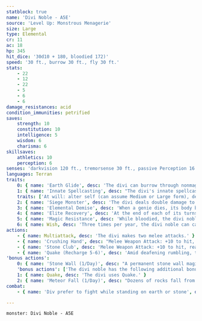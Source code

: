 ```yaml
---
statblock: true
name: 'Divi Noble - A5E'
source: 'Level Up: Monstrous Menagerie'
size: Large
type: Elemental
cr: 11
ac: 18
hp: 345
hit_dice: '30d10 + 180, bloodied 172)'
speed: '30 ft., burrow 30 ft., fly 30 ft.'
stats:
    - 22
    - 12
    - 22
    - 5
    - 6
    - 6
damage_resistances: acid
condition_immunities: petrified
saves:
    strength: 10
    constitution: 10
    intelligence: 5
    wisdom: 6
    charisma: 6
skillsaves:
    athletics: 10
    perception: 6
senses: 'darkvision 120 ft., tremorsense 30 ft., passive Perception 16'
languages: Terran
traits:
    0: { name: 'Earth Glide', desc: 'The divi can burrow through nonmagical, unworked earth and stone without disturbing it.' }
    1: { name: 'Innate Spellcasting', desc: "The divi's innate spellcasting ability is Charisma (spell save DC 14). It can innately cast the following spells, requiring no material components:" }
    traits: ['At will: alter self (can assume Medium or Large form), detect magic, stone shape', '3/day each: creation, move earth, passwall, tongues', '1/day each: conjure elemental (earth elemental only), plane shift (to Elemental Plane of Earth only)']
    2: { name: 'Siege Monster', desc: 'The divi deals double damage to objects and structures.' }
    3: { name: 'Elemental Demise', desc: 'When a genie dies, its body becomes a mote of elemental energy. This mote might take the form of a glowing chunk of earth, a shard of crystallized air, or an ever-burning ember.' }
    4: { name: 'Elite Recovery', desc: 'At the end of each of its turns while bloodied, the divi noble ends one negative effect currently affecting it. It can do so as long as it has at least 1 hit point, even while unconscious or incapacitated.' }
    5: { name: 'Magic Resistance', desc: 'While bloodied, the divi noble has advantage on saving throws against spells and magical effects.' }
    6: { name: Wish, desc: 'Three times per year, the divi noble can cast wish for a mortal, using no material components.' }
actions:
    - { name: Multiattack, desc: 'The divi makes two melee attacks.' }
    - { name: 'Crushing Hand', desc: "Melee Weapon Attack: +10 to hit, reach 5 ft., one target. Hit: 15 (2d8 + 6) bludgeoning damage, and the target is grappled (escape DC 18). Until this grapple ends, the divi can't use Crushing Hand on another target and has advantage on Crushing Hand attacks against this target, and the target can't breathe." }
    - { name: 'Stone Club', desc: 'Melee Weapon Attack: +10 to hit, reach 10 ft., one target. Hit: 24 (4d8 + 6) bludgeoning damage.' }
    - { name: 'Quake (Recharge 5-6)', desc: 'Amid deafening rumbling, the ground shakes in a 10-foot radius around a point on an earth or stone surface within 90 feet. The area becomes difficult terrain. Each non-elemental creature in the area makes a DC 18 Constitution saving throw, taking 24 (7d6) thunder damage and falling prone on a failure or taking half damage on a success.' }
'bonus actions':
    0: { name: 'Stone Wall (1/Day)', desc: "A permanent stone wall magically rises from an earth or stone surface within 60 feet. The wall is 6 inches thick and can be up to 20 feet high and 30 feet long. If it appears in a creature's space, the creature can choose which side of the wall to move to. Each 10-foot-by-10-foot section of the wall is an object with AC 18 and 30 hit points." }
    'bonus actions': ['The divi noble has the following additional bonus actions, which it can use only while bloodied:']
    1: { name: Quake, desc: 'The divi uses Quake.' }
    2: { name: 'Meteor Fall (1/Day)', desc: "Dozens of rocks fall from the sky or ceiling. Each creature of the divi's choice within 120 feet makes a DC 18 Constitution saving throw, taking 49 (14d6) bludgeoning damage on a failure or half damage on a success." }
combat:
    - { name: 'Div prefer to fight while standing on earth or stone', desc: 'They attack with surprise and ambush ranged creatures using their burrow speed. A divi usually grabs spellcasters and ranged attackers in its crushing hand while engaging melee combatants with its club. It uses Stone Wall to separate opponents so that it can fight them individually. A divi fights until pushed to the brink of defeat. It burrows to safety if reduced to 34 hit points or fewer.' }

---
```

```statblock
monster: Divi Noble - A5E
```
